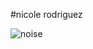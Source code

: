 #nicole rodriguez

![noise](https://user-images.githubusercontent.com/29027581/81638654-ab050380-93ce-11ea-8d1a-080d74631422.gif)



